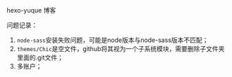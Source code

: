 hexo-yuque 博客

问题记录：

1. `node-sass`安装失败问题，可能是node版本与node-sass版本不匹配；
2. `themes/Chic`是空文件，github将其视为一个子系统模块，需要删除子文件夹里面的.git文件；
3. 多账户；